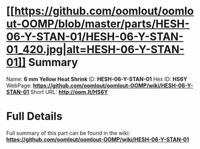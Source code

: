 
[[https://github.com/oomlout/oomlout-OOMP/blob/master/parts/HESH-06-Y-STAN-01/HESH-06-Y-STAN-01_420.jpg|alt=HESH-06-Y-STAN-01]] 
Summary
=================

Name: __6 mm Yellow Heat Shrink__
ID: __HESH-06-Y-STAN-01__
Hex ID: __HS6Y__
WebPage: __https://github.com/oomlout/oomlout-OOMP/wiki/HESH-06-Y-STAN-01__
Short URL: __http://oom.lt/HS6Y__

Full Details
==========================
Full summary of this part can be found in the wiki:   
__https://github.com/oomlout/oomlout-OOMP/wiki/HESH-06-Y-STAN-01__   

